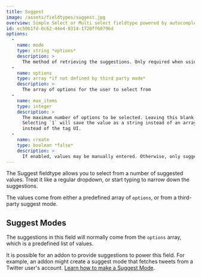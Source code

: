 ```yaml
---
title: Suggest
image: /assets/fieldtypes/suggest.jpg
overview: Simple Select or Multi select fieldtype powered by autocomplete suggestions from flexible sources.
id: ec50b1fd-0c62-44e4-8314-1720ff60796d
options:
  -
    name: mode
    type: string *options*
    description: >
      The method of retrieving the suggestions. Only required when using a third party suggest mode.
  -
    name: options
    type: array *if not defined by third party mode*
    description: >
      The array of options for the user to select from
  -
    name: max_items
    type: integer
    description: >
      The maximum number of options to be selected. Leaving this blank will allow infinite values.
      Selecting `1` will save the value as a string instead of an array, and will display a dropdown
      instead of the tag UI.
  -
    name: create
    type: boolean *false*
    description: >
      If enabled, values may be manually entered. Otherwise, only suggested values may be selected.
---
```

The Suggest fieldtype allows you to select from a number of suggested values. Treat it like a regular dropdown, or
start typing to narrow down the suggestions.

The values come from either a predefined array of `options`, or from a third-party suggest mode.

## Suggest Modes

The suggestions in this field will normally come from the `options` array, which is a predefined list of values.

It is possible for an addon to provide suggestions to power this field. For example, an addon might create a suggest mode
that fetches tweets from a Twitter user's account. [Learn how to make a Suggest Mode](/knowledge-base/suggest-modes).
